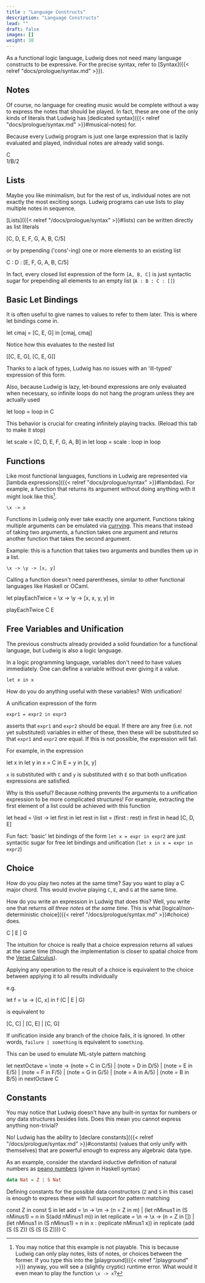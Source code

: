 ```yaml
---
title : "Language Constructs"
description: "Language Constructs"
lead: ""
draft: false
images: []
weight: 30
---
```


As a functional logic language, Ludwig does not need many language constructs to be expressive.
For the precise syntax, refer to [Syntax]({{< relref "docs/prologue/syntax.md" >}}).

## Notes
Of course, no language for creating music would be complete without a way to express the notes that should be played.
In fact, these are one of the only kinds of literals that Ludwig has [dedicated syntax]({{< relref "docs/prologue/syntax.md" >}}#musical-notes) for.

Because every Ludwig program is just one large expression that is lazily evaluated and played, individual notes are already valid songs.

<div class="example">
C
</div>

<div class="example">
1/B/2
</div>

## Lists
Maybe you like minimalism, but for the rest of us, individual notes are not exactly the most exciting songs. Ludwig programs can use lists to play multiple notes in sequence.

[Lists]({{< relref "/docs/prologue/syntax" >}}#lists) can be written directly as list literals
<div class="example">
[C, D, E, F, G, A, B, C/5]
</div>

or by prepending ('cons'-ing) one or more elements to an existing list
<div class="example">
C : D : [E, F, G, A, B, C/5]
</div>

In fact, every closed list expression of the form `[A, B, C]` is just syntactic sugar for prepending all elements to an empty list (`A : B : C : []`)

## Basic Let Bindings
It is often useful to give names to values to refer to them later. This is where let bindings come in.

<div class="example">
let cmaj = [C, E, G] in [cmaj, cmaj]
</div>

Notice how this evaluates to the nested list
<div class="example">
[[C, E, G], [C, E, G]]
</div>

Thanks to a lack of types, Ludwig has no issues with an 'ill-typed' expression of this form.

Also, because Ludwig is lazy, let-bound expressions are only evaluated when necessary, so infinite loops do not hang the program unless they are actually used
<div class="example">
let loop = loop in C
</div>

This behavior is crucial for creating infinitely playing tracks. (Reload this tab to make it stop)
<div class="example">
let scale = [C, D, E, F, G, A, B] in
let loop = scale : loop in 
loop
</div>

## Functions
Like most functional languages, functions in Ludwig are represented via [lambda expressions]({{< relref "docs/prologue/syntax" >}}#lambdas). For example, a function that returns its argument without doing anything with it might look like this[^not-runnable].
```
\x -> x
```



Functions in Ludwig only ever take exactly one argument. Functions taking multiple arguments can be emulated via [currying](https://en.wikipedia.org/wiki/Currying). 
This means that instead of taking two arguments, a function takes one argument and returns another function that takes the second argument.

Example: this is a function that takes two arguments and bundles them up in a list.
```
\x -> \y -> [x, y]
```

Calling a function doesn't need parentheses, similar to other functional languages like Haskell or OCaml.

<div class="example">
let playEachTwice = \x -> \y -> [x, x, y, y] in

playEachTwice C E
</div>

## Free Variables and Unification
The previous constructs already provided a solid foundation for a functional language, but Ludwig is also a logic language.

In a logic programming language, variables don't need to have values immediately. One can define a variable without ever giving it a value.
```
let x in x
``` 

How do you do anything useful with these variables? With unification!

A unification expression of the form
```
expr1 = expr2 in expr3
```
asserts that `expr1` and `expr2` should be equal. If there are any free (i.e. not yet substituted) variables in either of these, then these will be substituted so that `expr1` and `expr2` *are* equal. If this is not possible, the expression will fail.

For example, in the expression

<div class="example">
let x in 
let y in
x = C in
E = y in
[x, y]
</div>

`x` is substituted with `C` and `y` is substituted with `E` so that
both unification expressions are satisfied.

Why is this useful? Because nothing prevents the arguments to a unification expression to be more complicated structures!
For example, extracting the first element of a list could be achieved with this function
<div class="example">
let head = \list ->
  let first in
  let rest in
  list = (first : rest) in
  first
in
head [C, D, E]
</div>

Fun fact: 'basic' let bindings of the form `let x = expr in expr2` are just syntactic sugar for free let bindings and unification (`let x in x = expr in expr2`)

## Choice
How do you play two notes at the same time?
Say you want to play a C major chord. This would involve playing `C`, `E`, and `G` at the same time.

How do you write an expression in Ludwig that does this?
Well, you write one that returns *all three notes at the same time*. This is what [logical/non-deterministic choice]({{< relref "/docs/prologue/syntax.md" >}}#choice) does.

<div class="example">
C | E | G
</div>

The intuition for choice is really that a choice expression returns all values at the same time (though the implementation is closer to spatial choice from the [Verse Calculus](https://simon.peytonjones.org/assets/pdfs/verse-conf.pdf)).

Applying any operation to the result of a choice is equivalent to the choice between applying it to all results individually

e.g.
<div class="example">
let f = \x -> [C, x] in
f (C | E | G)
</div>

is equivalent to
<div class="example">
[C, C] | [C, E] | [C, G]
</div>

If unification inside any branch of the choice fails, it is ignored. In other words, `failure | something` is equivalent to `something`.

This can be used to emulate ML-style pattern matching
<div class="example">
let nextOctave = \note ->
    (note = C in C/5)
  | (note = D in D/5)
  | (note = E in E/5)
  | (note = F in F/5)
  | (note = G in G/5)
  | (note = A in A/5)
  | (note = B in B/5)
in
nextOctave C
</div>

## Constants

You may notice that Ludwig doesn't have any built-in syntax for numbers or *any* data structures besides lists.
Does this mean you cannot express anything non-trivial? 

No! Ludwig has the ability to [declare constants]({{< relref "/docs/prologue/syntax.md" >}}#constants) (values that only unify with themselves) that are powerful enough to express any algebraic data type.

As an example, consider the standard inductive definition of natural numbers as [peano numbers](https://en.wikipedia.org/wiki/Peano_axioms) (given in Haskell syntax)

```hs
data Nat = Z | S Nat
```

Defining constants for the possible data constructors (`Z` and `S` in this case) is enough to express these with full support for pattern matching

<div class="example">
const Z in
const S in
let add = \n -> \m -> 
     (n = Z in m)
   | (let nMinus1 in
     (S nMinus1) = n in
     S(add nMinus1 m))
in
let replicate = \n -> \x ->
      (n = Z in [])
    | (let nMinus1 in
       (S nMinus1) = n in
       x : (replicate nMinus1 x))
in
replicate (add (S (S Z)) (S (S (S Z)))) C
</div>


[^not-runnable]: You may notice that this example is not playable. This is because Ludwig can only play notes, lists of notes, or choices between the former. If you type this into the [playground]({{< relref "/playground" >}}) anyway, you will see a (slightly cryptic) runtime error. What would it even mean to play the function `\x -> x`?
